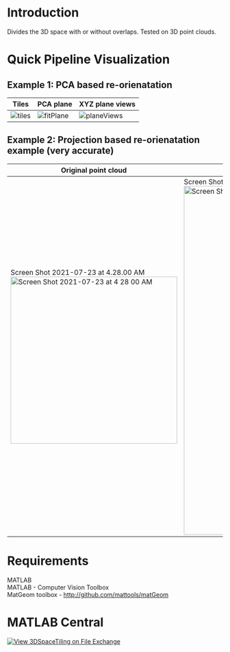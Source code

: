 # Introduction
Divides the 3D space with or without overlaps. Tested on 3D point clouds.

# Quick Pipeline Visualization
## Example 1: PCA based re-orienatation
| Tiles  | PCA plane | XYZ plane views |
| ------------- | ------------- | ------------- |
| ![tiles](https://user-images.githubusercontent.com/28588878/126412827-74ba8010-4206-4511-b967-8334eade1bff.png)  | ![fitPlane](https://user-images.githubusercontent.com/28588878/126412858-4d5d8a06-2882-4f38-bf2a-befea5c2a28c.png)  | ![planeViews](https://user-images.githubusercontent.com/28588878/126412838-2ab6aa8a-1744-493a-8032-33e0b4a2253f.png) |

## Example 2: Projection based re-orienatation example (very accurate)
| Original point cloud  | Original point cloud XYZ planes | Re-oriented XYZ plane views |
| ------------- | ------------- | ------------- |
| Screen Shot 2021-07-23 at 4.28.00 AM<img width="389" alt="Screen Shot 2021-07-23 at 4 28 00 AM" src="https://user-images.githubusercontent.com/28588878/126775952-8c28e260-dbd1-4d4f-abcd-2c6841267cc1.png"> | Screen Shot 2021-07-23 at 4.28.24 AM<img width="812" alt="Screen Shot 2021-07-23 at 4 28 24 AM" src="https://user-images.githubusercontent.com/28588878/126775968-02f38453-ef22-40ff-9d23-a6689640ab44.png"> | Screen Shot 2021-07-23 at 4.29.09 AM<img width="810" alt="Screen Shot 2021-07-23 at 4 29 09 AM" src="https://user-images.githubusercontent.com/28588878/126775990-b07528d0-4b82-4e64-bc5b-311573eaddf2.png">|

# Requirements
MATLAB <br />
MATLAB - Computer Vision Toolbox <br />
MatGeom toolbox - http://github.com/mattools/matGeom

# MATLAB Central
[![View 3DSpaceTiling on File Exchange](https://www.mathworks.com/matlabcentral/images/matlab-file-exchange.svg)](https://www.mathworks.com/matlabcentral/fileexchange/96128-3dspacetiling)

